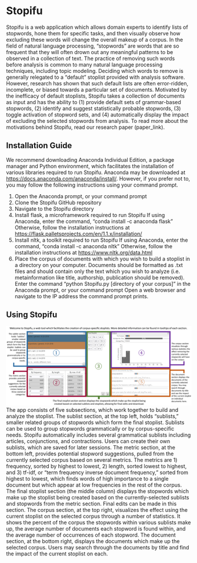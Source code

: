 # Stopifu

Stopifu is a web application which allows domain experts to identify lists of stopwords, hone them for specific tasks, and then visually observe how excluding these words will change the overall makeup of a corpus. In the field of natural language processing, “stopwords” are words that are so frequent that they will often drown out any meaningful patterns to be observed in a collection of text. The practice of removing such words before analysis is common to many natural language processing techniques, including topic modeling. Deciding which words to remove is generally relegated to a “default” stoplist provided with analysis software. However, research has shown that such default lists are often error-ridden, incomplete, or biased towards a particular set of documents. Motivated by the inefficacy of default stoplists, Stopifu takes a collection of documents as input and has the ability to (1) provide default sets of grammar-based stopwords, (2) identify and suggest statistically probable stopwords, (3) toggle activation of stopword sets, and (4) automatically display the impact of excluding the selected stopwords from analysis. To read more about the motivations behind Stopifu, read our research paper (paper_link).

## Installation Guide
We recommend downloading Anaconda Individual Edition, a package manager and Python environment, which facilitates the installation of various libraries required to run Stopifu. Anaconda may be downloaded at https://docs.anaconda.com/anaconda/install/. However, if you prefer not to, you may follow the following instructions using your command prompt.
1. Open the Anaconda prompt, or your command prompt
2. Clone the Stopifu GitHub repository
3. Navigate to the Stopifu directory
4. Install flask, a microframework required to run Stopifu
	If using Anaconda, enter the command, “conda install -c anaconda flask”
	Otherwise, follow the installation instructions at https://flask.palletsprojects.com/en/1.1.x/installation/
5. Install nltk, a toolkit required to run Stopifu
	If using Anaconda, enter the command, “conda install -c anaconda nltk”
	Otherwise, follow the installation instructions at https://www.nltk.org/data.html
6. Place the corpus of documents with which you wish to build a stoplist in a directory on your computer. Documents should be formatted as .txt files and should contain only the text which you wish to analyze (i.e. metainformation like title, authorship, publication should be removed).
Enter the command “python Stopifu.py [directory of your corpus]” in the Anaconda prompt, or your command prompt
Open a web browser and navigate to the IP address the command prompt prints.

## Using Stopifu
![Stopifu UI](https://github.com/mitchellm7/Stopifu/blob/master/static/majorModalHelper.PNG?raw=true)
The app consists of five subsections, which work together to build and analyze the stoplist.
The sublist section, at the top left, holds “sublists,” smaller related groups of stopwords which form the final stoplist. Sublists can be used to group stopwords grammatically or by corpus-specific needs. Stopifu automatically includes several grammatical sublists including articles, conjunctions, and contractions. Users can create their own sublists, which are saved for later sessions.
The metric section, at the bottom left, provides potential stopword suggestions, pulled from the currently selected corpus based on several metrics. The metrics are 1) frequency, sorted by highest to lowest, 2) length, sorted lowest to highest, and 3) tf-idf, or “term frequency inverse document frequency,” sorted from highest to lowest, which finds words of high importance to a single document but which appear at low frequencies in the rest of the corpus.
The final stoplist section (the middle column) displays the stopwords which make up the stoplist being created based on the currently-selected sublists and stopwords from the metric section. Final edits can be made in this section.
The corpus section, at the top right, visualizes the effect using the current stoplist on the selected corpus through a number of statistics. It shows the percent of the corpus the stopwords within various sublists make up, the average number of documents each stopword is found within, and the average number of occurrences of each stopword.
The document section, at the bottom right, displays the documents which make up the selected corpus. Users may search through the documents by title and find the impact of the current stoplist on each.